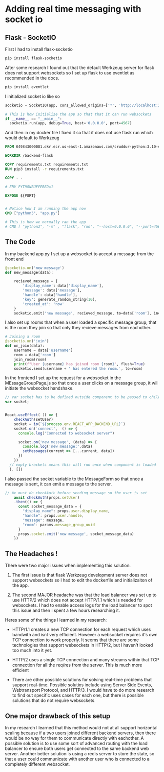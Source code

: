 # Adding real time messaging with socket io

## Flask - SocketIO

First I had to install flask-socketio

```bash
pip install flask-socketio
```

After some research I found out that the default Werkzeug server for flask does not support websockets so I set up flask to use eventlet as recommended in the docs.

```bash
pip install eventlet
```

I initialized socket io like so

```python
socketio = SocketIO(app, cors_allowed_origins=['*', 'http://localhost:3000'], pingTimeout=60000)

# This is how initialize the app so that that it can run websockets
if __name__ == "__main__":
  socketio.run(app, debug=True, host='0.0.0.0', port=4567)

```



And then in my docker file I fixed it so that it does not use flask run which would default to Werkzeug

```dockerfile
FROM 049843000081.dkr.ecr.us-east-1.amazonaws.com/cruddur-python:3.10-slim-buster

WORKDIR /backend-flask

COPY requirements.txt requirements.txt
RUN pip3 install -r requirements.txt

COPY . .

# ENV PYTHONBUFFERED=1

EXPOSE ${PORT}


# Notice how I am running the app now
CMD ["python3", "app.py"]

# This is how we normally ran the app 
# CMD [ "python3", "-m" , "flask", "run", "--host=0.0.0.0", "--port=4567", "--debug"]
```




## The Code

In my backend app.py I set up a websocket to accept a message from the front end

```py
@socketio.on('new message')
def new_message(data):

    recieved_message = {
        'display_name': data['display_name'],
        'message': data['message'],
        'handle': data['handle'],
        'key': generate_random_string(10),
        'created_at': 'now'
    }
    socketio.emit('new message', recieved_message, to=data['room'], include_self=False)
```



I also set up rooms that when a user loaded a specific message group, that is the room they join so that only they recieve messages from eachother.

```py
# Joining a room
@socketio.on('join')
def on_join(data):
    username = data['username']
    room = data['room']
    join_room(room)
    print(f"User {username} has joined room {room}", flush=True)
    socketio.send(username + ' has entered the room.', to=room)
```

In the frontend I set up the request for a websocket in the MEssageGroupPage.js so that once a user clicks on a message group, it will initiate the websocket handshake.

```js
// var socket has to be defined outside component to be passed to child components.  
var socket;


React.useEffect( () => {
    checkAuth(setUser)
    socket = io(`${process.env.REACT_APP_BACKEND_URL}`)
    socket.on('connect',  () => {
      console.log("Connected to websocket server")

      socket.on('new message', (data) => {
        console.log('new message:',data)
        setMessages(current => [...current, data])
      })
    })
  // empty brackets means this will run once when component is loaded
  }, [])

```

I also passed the socket variable to the MessageForm so that once a message is sent, it can emit a message to the server.

```js
// We must do checkAuth before sending message so the user is set
    await checkAuth(props.setUser)
    .then(() => {
      const socket_message_data = {
        "display_name": props.user.display_name,
        "handle": props.user.handle,
        "message": message,
        "room": params.message_group_uuid
      }
      props.socket.emit('new message', socket_message_data)
    })
```


## The Headaches !

There were two major issues when implementing this solution.

1.  The first issue is that flask Werkzeug development server does not support websockets so I had to edit the dockerfile and initializaiton of the app.

2.  The second MAJOR headache was that the load balancer was set up to use HTTP/2 which does not accept HTTP/1.1 which is needed for websockets.  I had to enable access logs for the load balancer to spot this issue and then I spent a few hours researching it.

Heres some of the things I learned in my research:

- HTTP/1.1 creates a new TCP connection for each request which uses bandwith and isnt very efficient.  However a websocket requires it's own TCP connection to work properly.  It seems that there are some technologies that support websockets in HTTP/2, but I haven't looked too much into it yet.

- HTTP/2 uses a single TCP connection and many streams within that TCP connection for all the req/res from the server.  This is much more efficient

- There are other possible solutions for solving real-time problems that support real-time.  Possible solutios include using Server Side Events, Webtransport Protocol, and HTTP/3.  I would have to do more research to find out specific uses cases for each one, but there is possible solutions that do not require websockets.


## One major drawback of this setup

In my research I learned that this method would not at all support horizontal scaling because if a two users joined different backend servers, then there would be no way for them to communicate directly with eachother.  A possible solution is to use some sort of advanced routing with the load balancer to ensure both users get connected to the same backend web server.  Another better solution is using a redis server to store the state, so that a user could communicate with another user who is connected to a completely different websocket.  